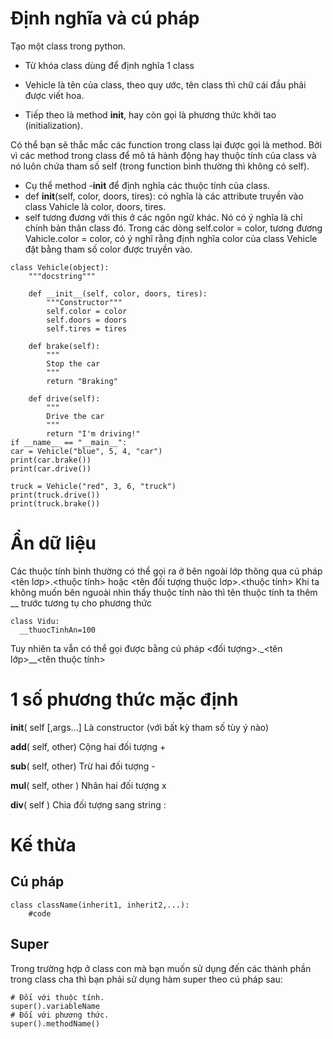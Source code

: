 # Định nghĩa và cú pháp
Tạo một class trong python.

- Từ khóa class dùng để định nghĩa 1 class 

- Vehicle là tên của class, theo quy ước, tên class thì chữ cái đầu phải được viết hoa. 

- Tiếp theo là method __init__, hay còn gọi là phương thức khởi tao (initialization). 

Có thể bạn sẽ thắc mắc các function trong class lại được gọi là method.
Bởi vì các method trong class để mô tả hành động hay thuộc tính của class và nó luôn chứa tham số self
(trong function bình thường thì không có self). 

- Cụ thể method -__init__ để định nghĩa các thuộc tính của class.
- def __init__(self, color, doors, tires): có nghĩa là các attribute truyền vào class Vahicle là color, doors, tires. 
- self tương đương với this ở các ngôn ngữ khác. Nó có ý nghĩa là chỉ chính bản thân class đó. 
Trong các dòng self.color = color, tương đương Vahicle.color = color, 
có ý nghĩ rằng định nghĩa color của class Vehicle đặt bằng tham số color được truyền vào.

```
class Vehicle(object):
    """docstring"""

    def __init__(self, color, doors, tires):
        """Constructor"""
        self.color = color
        self.doors = doors
        self.tires = tires

    def brake(self):
        """
        Stop the car
        """
        return "Braking"

    def drive(self):
        """
        Drive the car
        """
        return "I'm driving!"
if __name__ == "__main__":
car = Vehicle("blue", 5, 4, "car")
print(car.brake())
print(car.drive())

truck = Vehicle("red", 3, 6, "truck")
print(truck.drive())
print(truck.brake())
 ```

#  Ẩn dữ liệu
Các thuộc tính bình thường có thể gọi ra ở bên ngoài lớp thông qua cú pháp <tên lơp>.<thuộc tính> hoặc <tên đối tượng thuộc lơp>.<thuộc tính> 
Khi ta không muốn bên nguoài nhìn thấy thuộc tính nào thì tên thuộc tính ta thêm __ trước tương tụ cho phương thức
```
class Vidu:
  __thuocTinhAn=100
```
Tuy nhiên ta vẫn có thể gọi được bằng cú pháp <đối tượng>._<tên lớp>__<tên thuộc tính>

# 1 số phương thức mặc định
__init__( self [,args...]	Là constructor (với bất kỳ tham số tùy ý nào)	

__add__( self, other)	Cộng hai đối tượng	+

__sub__( self, other)	Trừ hai đối tượng	-

__mul__( self, other )	Nhân hai đối tượng	x

__div__( self )	Chia đối tượng sang string	:

# Kế thừa
## Cú pháp
```
class className(inherit1, inherit2,...):
    #code
```
## Super
Trong trường hợp ở class con mà bạn muốn sử dụng đến các thành phần trong class cha thì bạn phải sử dụng hàm super theo cú pháp sau:
```
# Đối với thuộc tính.
super().variableName
# Đối với phương thức.
super().methodName()
```






















